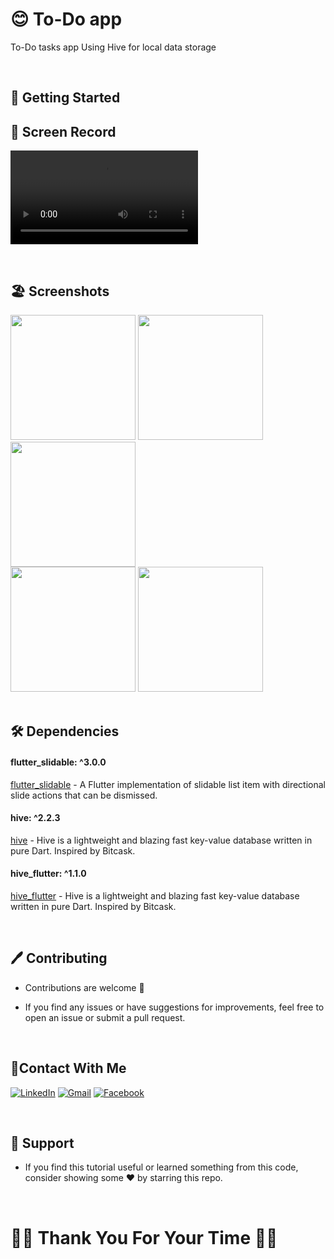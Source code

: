  # 😊  To-Do app

 To-Do tasks app Using Hive for local data storage

 <br/>
 

 ## 🚀 Getting Started

  ## 📸 Screen Record
 
<video src="https://github.com/Ahmedyehia122/NewsReader/assets/142153775/f39babbd-3719-463b-86d7-98ba2667451a
"></video>

<br/>

 ## 🏖️ Screenshots 
 
 <div>
   <img src ="https://github.com/Ahmedyehia122/NewsReader/assets/142153775/b557f3ab-46d8-4d3e-b04e-01f74dc739fa" width="200" >
   <img src ="https://github.com/Ahmedyehia122/NewsReader/assets/142153775/99637f58-2a17-4c82-9e34-86f415f5ba90" width="200" >
   <img src ="https://github.com/Ahmedyehia122/NewsReader/assets/142153775/b8be1473-d1de-4a60-a43f-695772059e5c" width="200" >
 </div>

 
 <div>
    <img src ="https://github.com/Ahmedyehia122/NewsReader/assets/142153775/7128a91f-cf2d-4163-84ad-11c28afa2120" width="200" >
   <img src ="https://github.com/Ahmedyehia122/NewsReader/assets/142153775/629964ab-de69-4615-9f8f-e353371b74e8" width="200" >
  </div>

  <br/>

 ## 🛠 Dependencies


 #### flutter_slidable: ^3.0.0
   [flutter_slidable](https://pub.dev/packages/flutter_slidable) - A Flutter implementation of slidable list item with directional slide actions that can be dismissed.

 #### hive: ^2.2.3
   [hive](https://pub.dev/packages/hive) - Hive is a lightweight and blazing fast key-value database written in pure Dart. Inspired by Bitcask.

 #### hive_flutter: ^1.1.0
   [hive_flutter](https://pub.dev/packages/hive_flutter/versions) -  Hive is a lightweight and blazing fast key-value database written in pure Dart. Inspired by Bitcask.

<br/>

   ## 🖊️ Contributing

- Contributions are welcome 💜
- If you find any issues or have suggestions for improvements, feel free to open an issue or submit a pull request.

  <br/>
  
 ## 🤝Contact With Me

[![LinkedIn](https://img.shields.io/badge/LinkedIn-0077B5?style=for-the-badge&logo=linkedin&logoColor=white)](https://www.linkedin.com/in/ahmedyehia122/) 
[![Gmail](https://img.shields.io/badge/Gmail-333333?style=for-the-badge&logo=gmail&logoColor=red)](https://www.ahmedyehia.122a@gmail.com)
[![Facebook](https://img.shields.io/badge/Facebook-0077B5?style=for-the-badge&logo=facebook&logoColor=white)](https://www.facebook.com/profile.php?id=100033167761298)

<br/>

## 💖 Support

- If you find this tutorial useful or learned something from this code, consider showing some ❤️ by starring this repo.
  
  <br/>
  
  
# 🌸🌸 Thank You For Your Time 🌸🌸



 



 
 
